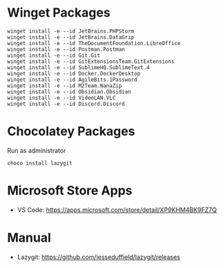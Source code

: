 # Winget Packages
```
winget install -e --id JetBrains.PHPStorm
winget install -e --id JetBrains.DataGrip
winget install -e --id TheDocumentFoundation.LibreOffice
winget install -e --id Postman.Postman
winget install -e --id Git.Git
winget install -e --id GitExtensionsTeam.GitExtensions
winget install -e --id SublimeHQ.SublimeText.4
winget install -e --id Docker.DockerDesktop
winget install -e --id AgileBits.1Password
winget install -e --id M2Team.NanaZip
winget install -e --id Obsidian.Obsidian
winget install -e --id VideoLAN.VLC
winget install -e --id Discord.Discord
```

# Chocolatey Packages
Run as administrator
```
choco install lazygit
```

# Microsoft Store Apps
- VS Code: https://apps.microsoft.com/store/detail/XP9KHM4BK9FZ7Q 

# Manual
- Lazygit: https://github.com/jesseduffield/lazygit/releases